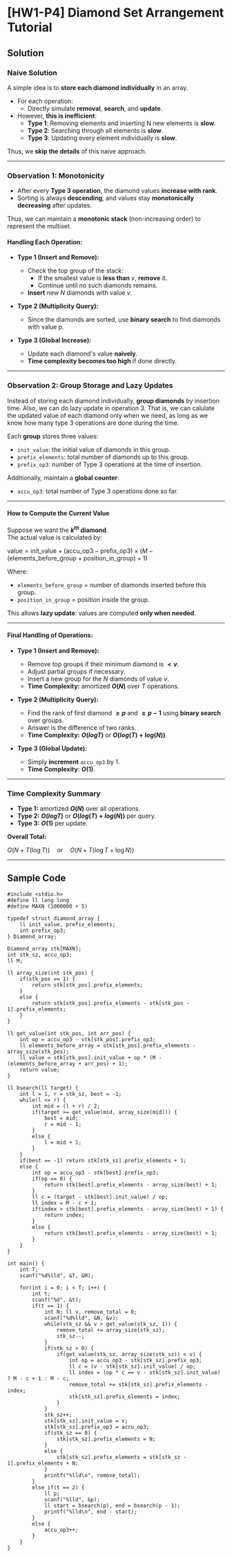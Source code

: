 # [HW1-P4] Diamond Set Arrangement Tutorial

## Solution

### Naive Solution

A simple idea is to **store each diamond individually** in an array.

- For each operation:
  - Directly simulate **removal**, **search**, and **update**.
- However, **this is inefficient**:
  - **Type 1**: Removing elements and inserting N new elements is **slow**.
  - **Type 2**: Searching through all elements is **slow**.
  - **Type 3**: Updating every element individually is **slow**.

Thus, we **skip the details** of this naive approach.

---

### Observation 1: Monotonicity

- After every **Type 3 operation**, the diamond values **increase with rank**.
- Sorting is always **descending**, and values stay **monotonically decreasing** after updates.

Thus, we can maintain a **monotonic stack** (non-increasing order) to represent the multiset.

#### Handling Each Operation:

- **Type 1 (Insert and Remove):**
  - Check the top group of the stack:
    - If the smallest value is **less than** $v$, **remove** it.
    - Continue until no such diamonds remains.
  - **Insert** new $N$ diamonds with value $v$.

- **Type 2 (Multiplicity Query):**
  - Since the diamonds are sorted, use **binary search** to find diamonds with value $p$.

- **Type 3 (Global Increase):**
  - Update each diamond's value **naively**.
  - **Time complexity becomes too high** if done directly.

---

### Observation 2: Group Storage and Lazy Updates

Instead of storing each diamond individually, **group diamonds** by insertion time.
Also, we can do lazy update in operation 3. That is, we can calulate the updated value of each diamond only when we need, as long as we know how many type 3 operations are done during the time.

Each **group** stores three values:
- `init_value`: the initial value of diamonds in this group.
- `prefix_elements`: total number of diamonds up to this group.
- `prefix_op3`: number of Type 3 operations at the time of insertion.

Additionally, maintain a **global counter**:
- `accu_op3`: total number of Type 3 operations done so far.

---

#### How to Compute the Current Value

Suppose we want the **$k^{th}$ diamond**.  
The actual value is calculated by:

$\text{value} = \text{init_value} + (\text{accu_op3} - \text{prefix_op3}) \times (M - (\text{elements_before_group} + \text{position_in_group}) + 1)$

Where:
- `elements_before_group` = number of diamonds inserted before this group.
- `position_in_group` = position inside the group.

This allows **lazy update**: values are computed **only when needed**.

---

#### Final Handling of Operations:

- **Type 1 (Insert and Remove):**
  - Remove top groups if their minimum diamond is **$< v$**.
  - Adjust partial groups if necessary.
  - Insert a new group for the $N$ diamonds of value $v$.
  - **Time Complexity:** amortized **$O(N)$** over $T$ operations.

- **Type 2 (Multiplicity Query):**
  - Find the rank of first diamond **$\geq p$** and **$\geq p-1$** using **binary search** over groups.
  - Answer is the difference of two ranks.
  - **Time Complexity:** **$O(log T)$** or **$O(log(T) + log(N))$**.

- **Type 3 (Global Update):**
  - Simply **increment** `accu_op3` by 1.
  - **Time Complexity:** **$O(1)$**.

---

### Time Complexity Summary

- **Type 1:** amortized **$O(N)$** over all operations.
- **Type 2:** **$O(log T)$** or **$O(log(T) + log(N))$** per query.
- **Type 3:** **$O(1)$** per update.

**Overall Total:**  

$O(N + T(\log T))\quad \text{or} \quad O(N + T(\log T + \log N))$


---


## Sample Code

```c=
#include <stdio.h>
#define ll long long
#define MAXN (1000000 + 5)

typedef struct diamond_array {
    ll init_value, prefix_elements;
    int prefix_op3;
} Diamond_array;

Diamond_array stk[MAXN];
int stk_sz, accu_op3;
ll M;

ll array_size(int stk_pos) {
    if(stk_pos == 1) {
        return stk[stk_pos].prefix_elements;
    }
    else {
        return stk[stk_pos].prefix_elements - stk[stk_pos - 1].prefix_elements;
    }
}

ll get_value(int stk_pos, int arr_pos) {
	int op = accu_op3 - stk[stk_pos].prefix_op3;
	ll elements_before_array = stk[stk_pos].prefix_elements - array_size(stk_pos);
	ll value = stk[stk_pos].init_value + op * (M - (elements_before_array + arr_pos) + 1);
	return value;
}

ll bsearch(ll target) {
	int l = 1, r = stk_sz, best = -1;
	while(l <= r) {
		int mid = (l + r) / 2;
		if(target >= get_value(mid, array_size(mid))) {
			best = mid;
			r = mid - 1;    
		}
		else {
			l = mid + 1;
		}
	}
	if(best == -1) return stk[stk_sz].prefix_elements + 1;
	else {
		int op = accu_op3 - stk[best].prefix_op3;
		if(op == 0) {
			return stk[best].prefix_elements - array_size(best) + 1;
		}
		ll c = (target - stk[best].init_value) / op;
		ll index = M - c + 1;
        if(index > stk[best].prefix_elements - array_size(best) + 1) {
            return index;
        }
        else {
            return stk[best].prefix_elements - array_size(best) + 1;
        }
	}
}

int main() {
    int T;
    scanf("%d%lld", &T, &M);

    for(int i = 0; i < T; i++) {
        int t;
        scanf("%d", &t);
        if(t == 1) {
            int N; ll v, remove_total = 0;
            scanf("%d%lld", &N, &v);
            while(stk_sz && v > get_value(stk_sz, 1)) {
                remove_total += array_size(stk_sz);
                stk_sz--;
            }
            if(stk_sz > 0) {
				if(get_value(stk_sz, array_size(stk_sz)) < v) {
					int op = accu_op3 - stk[stk_sz].prefix_op3;
					ll c = (v - stk[stk_sz].init_value) / op;
					ll index = (op * c == v - stk[stk_sz].init_value) ? M - c + 1 : M - c;
					remove_total += stk[stk_sz].prefix_elements - index;
					stk[stk_sz].prefix_elements = index;
				}
			}
            stk_sz++;
            stk[stk_sz].init_value = v;
            stk[stk_sz].prefix_op3 = accu_op3;
            if(stk_sz == 0) {
                stk[stk_sz].prefix_elements = N;
            }
            else {
                stk[stk_sz].prefix_elements = stk[stk_sz - 1].prefix_elements + N;
            }
            printf("%lld\n", remove_total);
        }
        else if(t == 2) {
            ll p;
            scanf("%lld", &p);
			ll start = bsearch(p), end = bsearch(p - 1);
			printf("%lld\n", end - start);
        }
        else {
            accu_op3++;
        }
    }
}
```